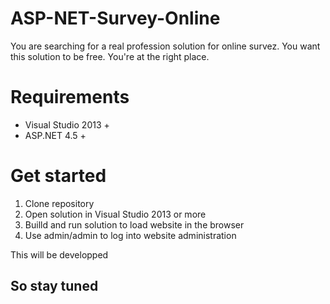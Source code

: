 # ASP-NET-Survey-Online
You are searching for a real profession solution for online survez. You want this solution to be free. You're at the right place.

# Requirements
* Visual Studio 2013 +
* ASP.NET 4.5 +

# Get started
1. Clone repository
1. Open solution in Visual Studio 2013 or more
1. Builld and run solution to load website in the browser
1. Use admin/admin to log into website administration

This will be developped
## So stay tuned

